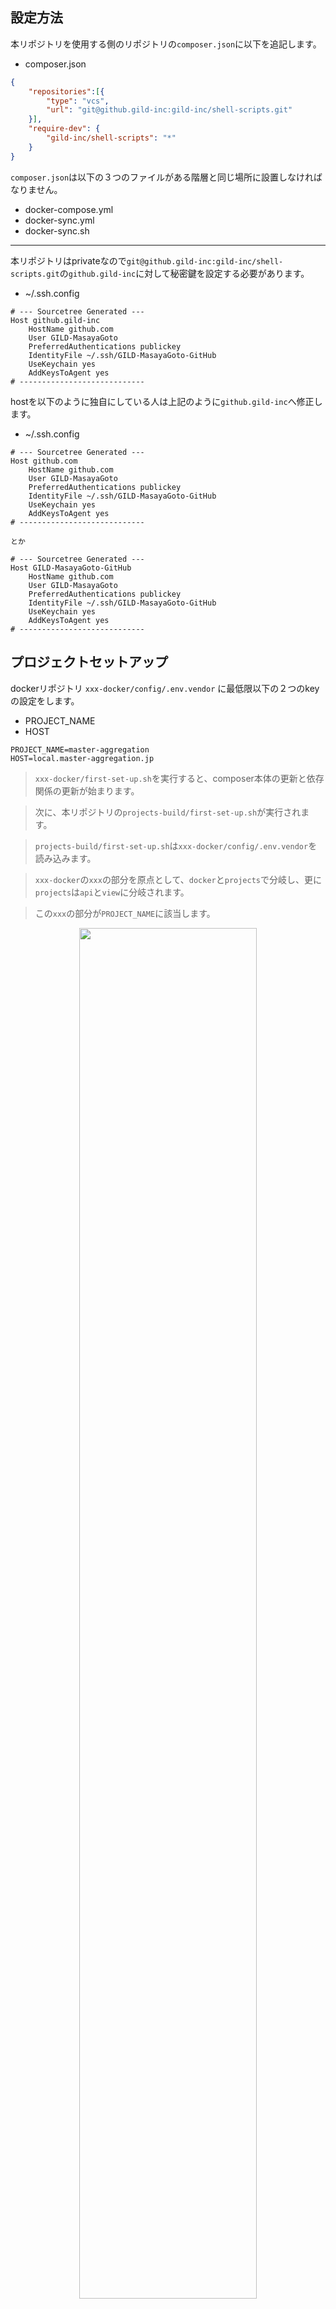 ## 設定方法

本リポジトリを使用する側のリポジトリの`composer.json`に以下を追記します。

* composer.json
```json
{
    "repositories":[{
        "type": "vcs",
        "url": "git@github.gild-inc:gild-inc/shell-scripts.git"
    }],
    "require-dev": {
        "gild-inc/shell-scripts": "*"
    }
}
```

`composer.json`は以下の３つのファイルがある階層と同じ場所に設置しなければなりません。
* docker-compose.yml
* docker-sync.yml
* docker-sync.sh

---

本リポジトリはprivateなので`git@github.gild-inc:gild-inc/shell-scripts.git`の`github.gild-inc`に対して秘密鍵を設定する必要があります。

* ~/.ssh.config
```
# --- Sourcetree Generated ---
Host github.gild-inc
    HostName github.com
    User GILD-MasayaGoto
    PreferredAuthentications publickey
    IdentityFile ~/.ssh/GILD-MasayaGoto-GitHub
    UseKeychain yes
    AddKeysToAgent yes
# ----------------------------
```

hostを以下のように独自にしている人は上記のように`github.gild-inc`へ修正します。

* ~/.ssh.config
```
# --- Sourcetree Generated ---
Host github.com
    HostName github.com
    User GILD-MasayaGoto
    PreferredAuthentications publickey
    IdentityFile ~/.ssh/GILD-MasayaGoto-GitHub
    UseKeychain yes
    AddKeysToAgent yes
# ----------------------------

とか

# --- Sourcetree Generated ---
Host GILD-MasayaGoto-GitHub
    HostName github.com
    User GILD-MasayaGoto
    PreferredAuthentications publickey
    IdentityFile ~/.ssh/GILD-MasayaGoto-GitHub
    UseKeychain yes
    AddKeysToAgent yes
# ----------------------------
```

## プロジェクトセットアップ

dockerリポジトリ `xxx-docker/config/.env.vendor` に最低限以下の２つのkeyの設定をします。

* PROJECT_NAME
* HOST

```env
PROJECT_NAME=master-aggregation
HOST=local.master-aggregation.jp
```

> `xxx-docker/first-set-up.sh`を実行すると、composer本体の更新と依存関係の更新が始まります。  

> 次に、本リポジトリの`projects-build/first-set-up.sh`が実行されます。  

> `projects-build/first-set-up.sh`は`xxx-docker/config/.env.vendor`を読み込みます。

> `xxx-docker`の`xxx`の部分を原点として、`docker`と`projects`で分岐し、更に`projects`は`api`と`view`に分岐されます。

>この`xxx`の部分が`PROJECT_NAME`に該当します。


<div align="center">
<img width="75%" src="https://user-images.githubusercontent.com/38495787/62300655-246fdd00-b4b2-11e9-851c-b22ae15c15fb.png">
</div>

ディレクトリ構成とリポジトリ名に一貫性がある為、git cloneするリポジトリ名やclone先の場所などをプログラム側で捉えられるように工夫しています。

弊社では、SPA開発がメインの為、例外を除き上記ディレクトリ構成がぶれることはないでしょう。


`HOST` はSSL証明書を作成する際の-dオプションに利用しています。


## コンテナの起動・停止・ダウン

docker-syncをinstallしていない場合は、installを行ってくれます。

docker-sync.shに対して引数でコマンドを渡します。  
コマンドがない場合は以下の表記でサポートします。

```
'. docker-sync.sh up'   ->  docker-syncでコンテナの起動を行います。
'. docker-sync.sh stop' ->  コンテナの停止を行います。
'. docker-sync.sh down' ->  コンテナ及びVolumesのプロセスを終了します。
```

`docker-sync.sh up`は`projects-build/first-set-up.sh`内でも実行しています。
